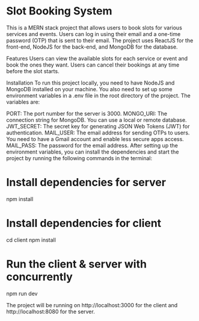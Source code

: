 # Slot Booking System
This is a MERN stack project that allows users to book slots for various services and events. Users can log in using their email and a one-time password (OTP) that is sent to their email. The project uses ReactJS for the front-end, NodeJS for the back-end, and MongoDB for the database.

Features
Users can view the available slots for each service or event and book the ones they want.
Users can cancel their bookings at any time before the slot starts.

Installation
To run this project locally, you need to have NodeJS and MongoDB installed on your machine. You also need to set up some environment variables in a .env file in the root directory of the project. The variables are:

PORT: The port number for the server is 3000.
MONGO_URI: The connection string for MongoDB. You can use a local or remote database.
JWT_SECRET: The secret key for generating JSON Web Tokens (JWT) for authentication.
MAIL_USER: The email address for sending OTPs to users. You need to have a Gmail account and enable less secure apps access.
MAIL_PASS: The password for the email address.
After setting up the environment variables, you can install the dependencies and start the project by running the following commands in the terminal:

# Install dependencies for server
npm install

# Install dependencies for client
cd client
npm install

# Run the client & server with concurrently
npm run dev

The project will be running on http://localhost:3000 for the client and http://localhost:8080 for the server.
